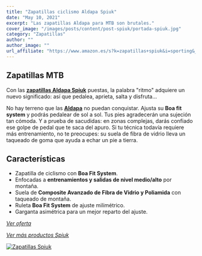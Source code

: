 ```yaml
---
title: "Zapatillas ciclismo Aldapa Spiuk"
date: "May 10, 2021"
excerpt: "Las zapatillas Aldapa para MTB son brutales."
cover_image: "/images/posts/content/post-spiuk/portada-spiuk.jpg"
category: "Zapatillas"
author: ""
author_image: ""
url_affiliate: "https://www.amazon.es/s?k=zapatillas+spiuk&i=sporting&__mk_es_ES=%C3%85M%C3%85%C5%BD%C3%95%C3%91&linkCode=ll2&tag=devser-21&linkId=4ba7ab864776b552a63c1d0cb8936c7f&language=es_ES&ref_=as_li_ss_tl"
---
```


## Zapatillas MTB

Con las [**zapatillas Aldapa Spiuk**](https://www.amazon.es/s?k=zapatillas+spiuk&i=sporting&__mk_es_ES=%C3%85M%C3%85%C5%BD%C3%95%C3%91&linkCode=ll2&tag=devser-21&linkId=4ba7ab864776b552a63c1d0cb8936c7f&language=es_ES&ref_=as_li_ss_tl) puestas, la palabra "ritmo" adquiere un nuevo significado: así que pedalea, aprieta, salta y disfruta…

No hay terreno que las [**Aldapa**](https://www.amazon.es/s?k=zapatillas+spiuk&i=sporting&__mk_es_ES=%C3%85M%C3%85%C5%BD%C3%95%C3%91&linkCode=ll2&tag=devser-21&linkId=4ba7ab864776b552a63c1d0cb8936c7f&language=es_ES&ref_=as_li_ss_tl) no puedan conquistar. Ajusta su **Boa fit system** y podrás pedalear de sol a sol. Tus pies agradecerán una sujeción tan cómoda. Y a prueba de sacudidas: en zonas complejas, darás confiado ese golpe de pedal que te saca del apuro. Si tu técnica todavía requiere más entrenamiento, no te preocupes: su suela de fibra de vidrio lleva un taqueado de goma que ayuda a echar un pie a tierra.

## Características

- Zapatilla de ciclismo con **Boa Fit System**.
- Enfocadas a **entrenamientos y salidas de nivel medio/alto** por montaña.
- Suela de **Composite Avanzado de Fibra de Vidrio y Poliamida** con taqueado de montaña.
- Ruleta **Boa Fit System** de ajuste milimétrico.
- Garganta asimétrica para un mejor reparto del ajuste.

_[Ver oferta](https://www.amazon.es/s?k=zapatillas+spiuk&i=sporting&__mk_es_ES=%C3%85M%C3%85%C5%BD%C3%95%C3%91&linkCode=ll2&tag=devser-21&linkId=4ba7ab864776b552a63c1d0cb8936c7f&language=es_ES&ref_=as_li_ss_tl)_

_[Ver más productos Spiuk](https://www.amazon.es/s?k=spiuk&i=sporting&__mk_es_ES=%C3%85M%C3%85%C5%BD%C3%95%C3%91&linkCode=ll2&tag=devser-21&linkId=455870b4adaa6a9ec40684bfd703f016&language=es_ES&ref_=as_li_ss_tl)_

[![Zapatillas Spiuk](/images/posts/content/post-spiuk/zapatillas-spiuk.jpg)](https://www.amazon.es/s?k=zapatillas+spiuk&i=sporting&__mk_es_ES=%C3%85M%C3%85%C5%BD%C3%95%C3%91&linkCode=ll2&tag=devser-21&linkId=4ba7ab864776b552a63c1d0cb8936c7f&language=es_ES&ref_=as_li_ss_tl "Zapatillas Spiuk")
